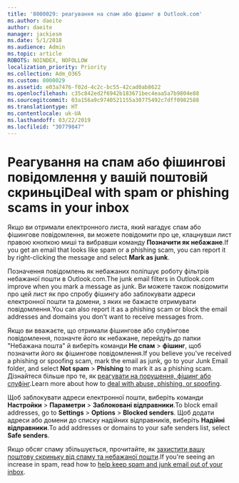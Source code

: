 ```yaml
---
title: '8000029: реагування на спам або фішинг в Outlook.com'
ms.author: daeite
author: daeite
manager: jackiesm
ms.date: 5/1/2018
ms.audience: Admin
ms.topic: article
ROBOTS: NOINDEX, NOFOLLOW
localization_priority: Priority
ms.collection: Adm_O365
ms.custom: 8000029
ms.assetid: e03a7476-f02d-4c2c-bc55-42cad0ab8622
ms.openlocfilehash: c35c842ed2f6942b183671bec4eaa5a7b9804e88
ms.sourcegitcommit: 03a156a9c9740521155a30775492c7dff0982588
ms.translationtype: HT
ms.contentlocale: uk-UA
ms.lasthandoff: 03/22/2019
ms.locfileid: "30779847"
---
```

# <a name="deal-with-spam-or-phishing-scams-in-your-inbox"></a><span data-ttu-id="586b3-102">Реагування на спам або фішингові повідомлення у вашій поштовій скриньці</span><span class="sxs-lookup"><span data-stu-id="586b3-102">Deal with spam or phishing scams in your inbox</span></span>

<span data-ttu-id="586b3-103">Якщо ви отримали електронного листа, який нагадує спам або фішингове повідомлення, ви можете повідомити про це, клацнувши лист правою кнопкою миші та вибравши команду **Позначити як небажане**.</span><span class="sxs-lookup"><span data-stu-id="586b3-103">If you get an email that looks like spam or a phishing scam, you can report it by right-clicking the message and select **Mark as junk**.</span></span> 
  
<span data-ttu-id="586b3-104">Позначення повідомлень як небажаних поліпшує роботу фільтрів небажаної пошти в Outlook.com.</span><span class="sxs-lookup"><span data-stu-id="586b3-104">The junk email filters in Outlook.com improve when you mark a message as junk.</span></span> <span data-ttu-id="586b3-105">Ви можете також повідомити про цей лист як про спробу фішингу або заблокувати адреси електронної пошти та домени, з яких не бажаєте отримувати повідомлення.</span><span class="sxs-lookup"><span data-stu-id="586b3-105">You can also report it as a phishing scam or block the email addresses and domains you don't want to receive messages from.</span></span>
  
<span data-ttu-id="586b3-106">Якщо ви вважаєте, що отримали фішингове або спуфінгове повідомлення, позначте його як небажане, перейдіть до папки "Небажана пошта" й виберіть команди **Не спам** \> **фішинг**, щоб позначити його як фішингове повідомлення.</span><span class="sxs-lookup"><span data-stu-id="586b3-106">If you believe you've received a phishing or spoofing scam, mark the email as junk, go to your Junk Email folder, and select **Not spam** \> **Phishing** to mark it as a phishing scam.</span></span> <span data-ttu-id="586b3-107">Дізнайтеся більше про те, як [реагувати на порушення, фішинг або спуфінг](https://go.microsoft.com/fwlink/p/?linkid=873139).</span><span class="sxs-lookup"><span data-stu-id="586b3-107">Learn more about how to [deal with abuse, phishing, or spoofing](https://go.microsoft.com/fwlink/p/?linkid=873139).</span></span>
  
<span data-ttu-id="586b3-108">Щоб заблокувати адреси електронної пошти, виберіть команди **Настройки** \> **Параметри** \> **Заблоковані відправники**.</span><span class="sxs-lookup"><span data-stu-id="586b3-108">To block email addresses, go to **Settings** \> **Options** \> **Blocked senders**.</span></span> <span data-ttu-id="586b3-109">Щоб додати адреси або домени до списку надійних відправників, виберіть **Надійні відправники**.</span><span class="sxs-lookup"><span data-stu-id="586b3-109">To add addresses or domains to your safe senders list, select **Safe senders**.</span></span> 
  
<span data-ttu-id="586b3-110">Якщо обсяг спаму збільшується, прочитайте, як [захистити вашу поштову скриньку від спаму та небажаної пошти](https://go.microsoft.com/fwlink/p/?linkid=873140).</span><span class="sxs-lookup"><span data-stu-id="586b3-110">If you're seeing an increase in spam, read how to [help keep spam and junk email out of your inbox](https://go.microsoft.com/fwlink/p/?linkid=873140).</span></span>
  

